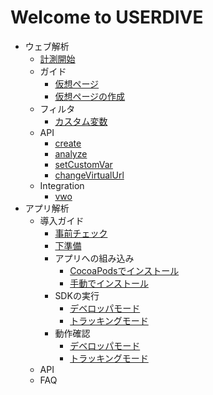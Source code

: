 # Welcome to USERDIVE

- ウェブ解析
    - [計測開始](./web/devguide/javascript/index.md)
    - ガイド
        - [仮想ページ](./web/guide/snapshot.md)
        - [仮想ページの作成](./web/devguide/virtualpage.md)
    - フィルタ
        - [カスタム変数](./web/guide/filter/customvar.md)
    - API
        - [create](./web/devguide/javascript/api/create.md)
        - [analyze](./web/devguide/javascript/api/analyze.md)
        - [setCustomVar](./web/devguide/javascript/api/setcustomvar.md)
        - [changeVirtualUrl](./web/devguide/javascript/api/changevirtualurl.md)
    - Integration
        - [vwo](./web/devguide/integration/vwo.md)
- アプリ解析
    - 導入ガイド
        - [事前チェック](./apps/guide/precheck.md)
        - [下準備](./apps/guide/prepare.md)
        - アプリへの組み込み
            - [CocoaPodsでインストール](./apps/guide/integration.md)
            - [手動でインストール](./apps/guide/integration_manual.md)
        - SDKの実行
            - [デベロッパモード](./apps/guide/sdk_mode_dev.md)
            - [トラッキングモード](./apps/guide/sdk_mode_tracking.md)
        - 動作確認
            - [デベロッパモード](./apps/guide/sdk_verification_dev.md)
            - [トラッキングモード](./apps/guide/sdk_verification_tracking.md)
    - API
    - FAQ
